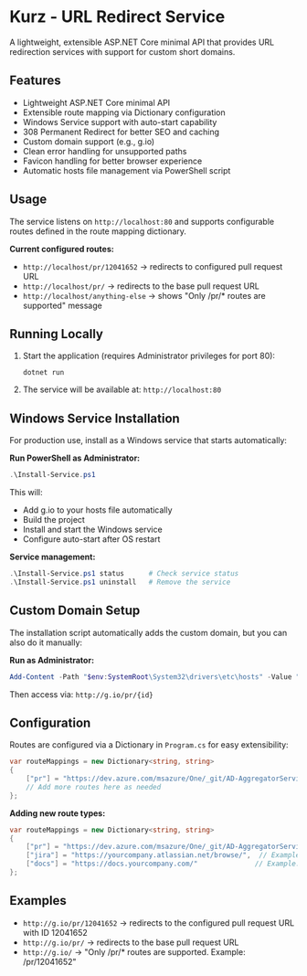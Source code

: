 # Kurz - URL Redirect Service

A lightweight, extensible ASP.NET Core minimal API that provides URL redirection services with support for custom short domains.

## Features

- Lightweight ASP.NET Core minimal API
- Extensible route mapping via Dictionary configuration
- Windows Service support with auto-start capability
- 308 Permanent Redirect for better SEO and caching
- Custom domain support (e.g., g.io)
- Clean error handling for unsupported paths
- Favicon handling for better browser experience
- Automatic hosts file management via PowerShell script

## Usage

The service listens on `http://localhost:80` and supports configurable routes defined in the route mapping dictionary.

**Current configured routes:**
- `http://localhost/pr/12041652` → redirects to configured pull request URL
- `http://localhost/pr/` → redirects to the base pull request URL
- `http://localhost/anything-else` → shows "Only /pr/* routes are supported" message

## Running Locally

1. Start the application (requires Administrator privileges for port 80):
   ```
   dotnet run
   ```

2. The service will be available at: `http://localhost:80`

## Windows Service Installation

For production use, install as a Windows service that starts automatically:

**Run PowerShell as Administrator:**
```powershell
.\Install-Service.ps1
```

This will:
- Add g.io to your hosts file automatically
- Build the project
- Install and start the Windows service
- Configure auto-start after OS restart

**Service management:**
```powershell
.\Install-Service.ps1 status      # Check service status
.\Install-Service.ps1 uninstall   # Remove the service
```

## Custom Domain Setup

The installation script automatically adds the custom domain, but you can also do it manually:

**Run as Administrator:**
```powershell
Add-Content -Path "$env:SystemRoot\System32\drivers\etc\hosts" -Value "127.0.0.1 g.io" -Force
```

Then access via: `http://g.io/pr/{id}`

## Configuration

Routes are configured via a Dictionary in `Program.cs` for easy extensibility:

```csharp
var routeMappings = new Dictionary<string, string>
{
    ["pr"] = "https://dev.azure.com/msazure/One/_git/AD-AggregatorService-Workloads/pullrequest/"
    // Add more routes here as needed
};
```

**Adding new route types:**
```csharp
var routeMappings = new Dictionary<string, string>
{
    ["pr"] = "https://dev.azure.com/msazure/One/_git/AD-AggregatorService-Workloads/pullrequest/",
    ["jira"] = "https://yourcompany.atlassian.net/browse/",  // Example: /jira/PROJ-123
    ["docs"] = "https://docs.yourcompany.com/"              // Example: /docs/api-guide
};
```

## Examples

- `http://g.io/pr/12041652` → redirects to the configured pull request URL with ID 12041652
- `http://g.io/pr/` → redirects to the base pull request URL
- `http://g.io/` → "Only /pr/* routes are supported. Example: /pr/12041652"
